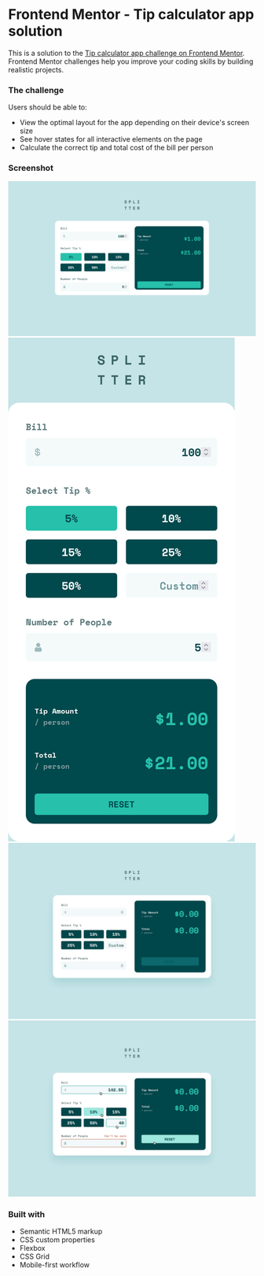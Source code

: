 # Frontend Mentor - Tip calculator app solution

This is a solution to the [Tip calculator app challenge on Frontend Mentor](https://www.frontendmentor.io/challenges/tip-calculator-app-ugJNGbJUX). Frontend Mentor challenges help you improve your coding skills by building realistic projects.


### The challenge

Users should be able to:

- View the optimal layout for the app depending on their device's screen size
- See hover states for all interactive elements on the page
- Calculate the correct tip and total cost of the bill per person

### Screenshot

![](./design/Captura%20de%20pantalla%202024-06-29%20-%2000.50.23.png)
![](./design/Captura%20de%20pantalla%202024-06-29%20-%2000.51.24.png)
![](./design/desktop-design-empty.jpg)
![](./design/active-states.jpg)






### Built with

- Semantic HTML5 markup
- CSS custom properties
- Flexbox
- CSS Grid
- Mobile-first workflow



